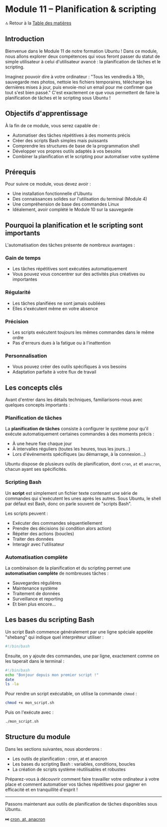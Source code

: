 # Module 11 – Planification & scripting

🔝 Retour à la [Table des matières](/SOMMAIRE.md)

## Introduction

Bienvenue dans le Module 11 de notre formation Ubuntu ! Dans ce module, nous allons explorer deux compétences qui vous feront passer du statut de simple utilisateur à celui d'utilisateur avancé : la planification de tâches et le scripting.

Imaginez pouvoir dire à votre ordinateur : "Tous les vendredis à 18h, sauvegarde mes photos, nettoie les fichiers temporaires, télécharge les dernières mises à jour, puis envoie-moi un email pour me confirmer que tout s'est bien passé." C'est exactement ce que vous permettent de faire la planification de tâches et le scripting sous Ubuntu !

## Objectifs d'apprentissage

À la fin de ce module, vous serez capable de :
- Automatiser des tâches répétitives à des moments précis
- Créer des scripts Bash simples mais puissants
- Comprendre les structures de base de la programmation shell
- Développer vos propres outils adaptés à vos besoins
- Combiner la planification et le scripting pour automatiser votre système

## Prérequis

Pour suivre ce module, vous devez avoir :
- Une installation fonctionnelle d'Ubuntu
- Des connaissances solides sur l'utilisation du terminal (Module 4)
- Une compréhension de base des commandes Linux
- Idéalement, avoir complété le Module 10 sur la sauvegarde

## Pourquoi la planification et le scripting sont importants

L'automatisation des tâches présente de nombreux avantages :

### Gain de temps
- Les tâches répétitives sont exécutées automatiquement
- Vous pouvez vous concentrer sur des activités plus créatives ou importantes

### Régularité
- Les tâches planifiées ne sont jamais oubliées
- Elles s'exécutent même en votre absence

### Précision
- Les scripts exécutent toujours les mêmes commandes dans le même ordre
- Pas d'erreurs dues à la fatigue ou à l'inattention

### Personnalisation
- Vous pouvez créer des outils spécifiques à vos besoins
- Adaptation parfaite à votre flux de travail

## Les concepts clés

Avant d'entrer dans les détails techniques, familiarisons-nous avec quelques concepts importants :

### Planification de tâches

La **planification de tâches** consiste à configurer le système pour qu'il exécute automatiquement certaines commandes à des moments précis :
- À une heure fixe chaque jour
- À intervalles réguliers (toutes les heures, tous les jours...)
- Lors d'événements spécifiques (au démarrage, à la connexion...)

Ubuntu dispose de plusieurs outils de planification, dont `cron`, `at` et `anacron`, chacun ayant ses spécificités.

### Scripting Bash

Un **script** est simplement un fichier texte contenant une série de commandes qui s'exécutent les unes après les autres. Sous Ubuntu, le shell par défaut est Bash, donc on parle souvent de "scripts Bash".

Les scripts peuvent :
- Exécuter des commandes séquentiellement
- Prendre des décisions (si condition alors action)
- Répéter des actions (boucles)
- Traiter des données
- Interagir avec l'utilisateur

### Automatisation complète

La combinaison de la planification et du scripting permet une **automatisation complète** de nombreuses tâches :
- Sauvegardes régulières
- Maintenance système
- Traitement de données
- Surveillance et reporting
- Et bien plus encore...

## Les bases du scripting Bash

Un script Bash commence généralement par une ligne spéciale appelée "shebang" qui indique quel interpréteur utiliser :

```bash
#!/bin/bash
```

Ensuite, on y ajoute des commandes, une par ligne, exactement comme on les taperait dans le terminal :

```bash
#!/bin/bash
echo "Bonjour depuis mon premier script !"
date
ls -la
```

Pour rendre un script exécutable, on utilise la commande `chmod` :

```bash
chmod +x mon_script.sh
```

Puis on l'exécute avec :

```bash
./mon_script.sh
```

## Structure du module

Dans les sections suivantes, nous aborderons :
- Les outils de planification : cron, at et anacron
- Les bases du scripting Bash : variables, conditions, boucles
- La création de scripts système réutilisables et robustes

Préparez-vous à découvrir comment faire travailler votre ordinateur à votre place et comment automatiser vos tâches répétitives pour gagner en efficacité et en tranquillité d'esprit !

---

Passons maintenant aux outils de planification de tâches disponibles sous Ubuntu.

⏭️ [cron, at, anacron](/04-automatisation-maintenance/module-11-planification-scripting/01-cron-at-anacron.md)
